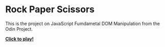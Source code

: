 # Rock Paper Scissors
This is the project on JavaScript Fumdametal DOM Manipulation from the Odin Project.

[**Click to play!**](https://zieeco.github.io/rock-paper-scissors/)